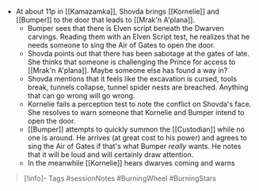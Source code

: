- At about 11p in [[Kamazamka]], Shovda brings [[Kornelie]] and [[Bumper]] to the door that leads to [[Mrak'n A'plana]].
	- Bumper sees that there is Elven script beneath the Dwarven carvings.  Reading them with an Elven Script test, he realizes that he needs someone to sing the Air of Gates to open the door.
	- Shovda points out that there has been sabotage at the gates of late.  She thinks that someone is challenging the Prince for access to [[Mrak'n A'plana]].  Maybe someone else has found a way in?
	- Shovda mentions that it feels like the excavation is cursed, tools break, tunnels collapse, tunnel spider nests are breached.  Anything that can go wrong will go wrong.
	- Kornelie fails a perception test to note the conflict on Shovda's face.  She resolves to warn someone that Kornelie and Bumper intend to open the door.
	- [[Bumper]] attempts to quickly summon the [[Custodian]] while no one is around.  He arrives (at great cost to his power) and agrees to sing the Air of Gates if that's what Bumper *really* wants.  He notes that it will be loud and will certainly draw attention.
	- In the meanwhile [[Kornelie]] hears dwarves coming and warns 
> [!info]- Tags
> #sessionNotes #BurningWheel #BurningStars

